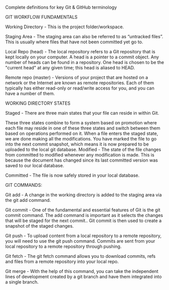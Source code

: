
Complete definitions for key Git & GitHub terminology

GIT WORKFLOW FUNDAMENTALS

Working Directory - This is the project folder/workspace.    

Staging Area - The staging area can also be referred to as “untracked files”. This is usually where files that have not been committed yet go to.

Local Repo (head) - The local repository refers to a Git repository that is kept locally on your computer. A head is a pointer to a commit object.  Any number of heads can be found in a repository. One head is chosen to be the "current head" at any given time; this head is aliased to HEAD.

Remote repo (master) - Versions of your project that are hosted on a network or the Internet are known as remote repositories. Each of them typically has either read-only or read/write access for you, and you can have a number of them.

WORKING DIRECTORY STATES  

Staged -  There are three main states that your file can reside in within Git. 

These three states combine to form a system based on promotion where each file may reside in one of these three states and switch between them based on operations performed on it. When a file enters the staged state, we are done making all the modifications. You have marked the file to go into the next commit snapshot, which means it is now prepared to be uploaded to the local git database.
Modified - The state of the file changes from committed to modified whenever any modification is made. This is because the document has changed since its last committed version was saved to our local database. 

Committed - The file is now safely stored in your local database. 

GIT COMMANDS:

Git add - A change in the working directory is added to the staging area via the git add command.

Git commit - One of the fundamental and essential features of Git is the git commit command. The add command is important as it selects the changes that will be staged for the next commit.. Git commit is then used to create a snapshot of the staged changes.

Git push - To upload content from a local repository to a remote repository, you will need to use the git push command. Commits are sent from your local repository to a remote repository through pushing.

Git fetch - The git fetch command allows you to download commits, refs and  files from a remote repository into your local repo.

Git merge - With the help of this command, you can take the independent lines of development created by a git branch and have them integrated into a single branch.

